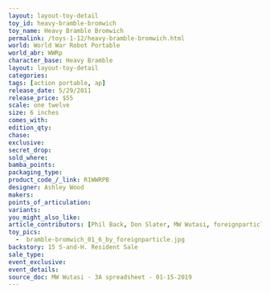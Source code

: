 ```yaml
---
layout: layout-toy-detail 
toy_id: heavy-bramble-bromwich
toy_name: Heavy Bramble Bromwich
permalink: /toys-1-12/heavy-bramble-bromwich.html
world: World War Robot Portable
world_abr: WWRp
character_base: Heavy Bramble
layout: layout-toy-detail
categories: 
tags: [action portable, ap] 
release_date: 5/29/2011
release_price: $55 
scale: one twelve
size: 6 inches
comes_with: 
edition_qty: 
chase: 
exclusive: 
secret_drop: 
sold_where: 
bamba_points: 
packaging_type: 
product_code_/_link: R1WWRPB
designer: Ashley Wood
makers: 
points_of_articulation: 
variants: 
you_might_also_like: 
article_contributors: [Phil Back, Don Slater, MW Wutasi, foreignparticle]
toy_pics: 
  -  bramble-bromwich_01_6_by_foreignparticle.jpg
backstory: 15 S-and-H. Resident Sale
sale_type: 
event_exclusive: 
event_details: 
source_doc: MW Wutasi - 3A spreadsheet - 01-15-2019
---
```

